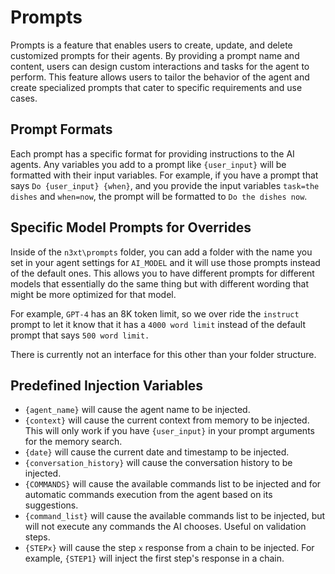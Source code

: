 # Prompts
Prompts is a feature that enables users to create, update, and delete customized prompts for their agents. By providing a prompt name and content, users can design custom interactions and tasks for the agent to perform. This feature allows users to tailor the behavior of the agent and create specialized prompts that cater to specific requirements and use cases.

## Prompt Formats

Each prompt has a specific format for providing instructions to the AI agents. Any variables you add to a prompt like `{user_input}` will be formatted with their input variables. For example, if you have a prompt that says `Do {user_input} {when}`, and you provide the input variables `task=the dishes` and `when=now`, the prompt will be formatted to `Do the dishes now`.

## Specific Model Prompts for Overrides

Inside of the `n3xt\prompts` folder, you can add a folder with the name you set in your agent settings for `AI_MODEL` and it will use those prompts instead of the default ones. This allows you to have different prompts for different models that essentially do the same thing but with different wording that might be more optimized for that model.

For example, `GPT-4` has an 8K token limit, so we over ride the `instruct` prompt to let it know that it has a `4000 word limit` instead of the default prompt that says `500 word limit.`

There is currently not an interface for this other than your folder structure.

## Predefined Injection Variables
- `{agent_name}` will cause the agent name to be injected.
- `{context}` will cause the current context from memory to be injected. This will only work if you have `{user_input}` in your prompt arguments for the memory search.
- `{date}` will cause the current date and timestamp to be injected.
- `{conversation_history}` will cause the conversation history to be injected.
- `{COMMANDS}` will cause the available commands list to be injected and for automatic commands execution from the agent based on its suggestions.
- `{command_list}` will cause the available commands list to be injected, but will not execute any commands the AI chooses. Useful on validation steps.
- `{STEPx}` will cause the step `x` response from a chain to be injected. For example, `{STEP1}` will inject the first step's response in a chain.

